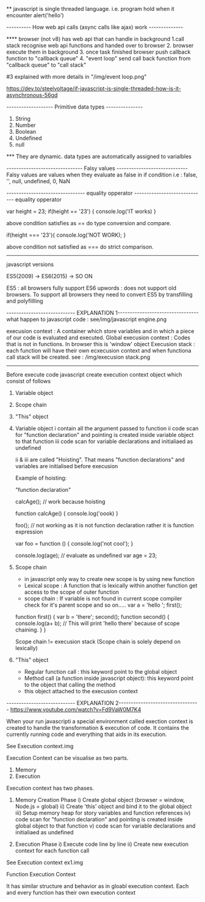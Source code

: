 ** javascript is single threaded language. i.e. program hold when it encounter alert('hello')

---------- How web api calls (async calls like ajax) work --------------

**** browser (not v8) has web api that can handle in background
1.call stack recognise web api functions and handed over to browser
2. browser execute them in background 
3. once task finished browser push callback function to "callback queue"
4. "event loop" send call back function from "callback queue" to "call stack"

#3 explained with more details in "/img/event loop.png"

https://dev.to/steelvoltage/if-javascript-is-single-threaded-how-is-it-asynchronous-56gd




------------------- Primitive data types ---------------
1. String
2. Number
3. Boolean
4. Undefined
5. null

*** They are dynamic. data types are automatically assigned to varialbles

------------------------------- Falsy values -----------------------------
Falsy values are values when they evaluate as false in if condition
i.e : false, '', null, undefined, 0, NaN

-------------------------------- equality opperator -----------------------------
equality opperator

var height = 23;
if(height == '23') {
    console.log('IT works)
}

above condition satisfies as == do type conversion and compare.


if(height === '23'){
    console.log('NOT WORK);
}

above condition not satisfied as === do strict comparison.

----------------------------------------------------------------

javascript versions

ES5(2009) -> ES6(2015) -> SO ON

ES5 : all browsers fully support
ES6 upwords : does not support old browsers. To support all browsers they need to convert ES5 by transfilling and polyfillling

---------------------------- EXPLANATION 1---------------------------------
what happen to javascript code : see/img/javascript engine.png

execusion context : A container which store variables and in which a piece of our code is evaluated and executed.
Global execusion context : Codes that is not in functions. In browser this is 'window' object
Execusion stack : each function will have their own ecxecusion context and when functiona call stack will be created. see : /img/execusion stack.png

-----------------------------------------------------------------

Before execute code javascript create execution context object which consist of follows
1. Variable object
2. Scope chain
3. "This" object

1. Variable object
   i contain all the argument passed to function
   ii code scan for "function declaration" and pointing is created inside variable object to that function
   iii code scan for variable declarations and initialiaed as undefined

    ii & iii are called "Hoisting". That means "function declarations" and variables are initialised before execusion


    Example of hoisting:

    "function declaration"

    calcAge();  // work because hoisting

    function calcAge() {
        console.log('oook)
    }

    foo(); // not working as it is not function declaration rather it is function expression

    var foo = function () {
        console.log('not cool');
    }

    console.log(age); // evaluate as undefined
    var age = 23;


2. Scope chain

    * in javascript only way to create new scope is by using new function
    * Lexical scope : A function that is lexically within another function get access to the scope of outer function
    * scope chain : If variable is not found in current scope compiler check for it's parent scope and so on.....
    var a = 'hello ';
    first();

    function first() {
        var b = 'there';
        second();
        function second() {
            console.log(a+ b); // This will print 'hello there' because of scope chaining.
        }
    }

    Scope chain  != execusion stack (Scope chain is solely depend on lexically)

3. "This" object
    - Regular function call : this keyword point to the global object
    - Method call (a function inside javascript object): this keyword point to the object that calling the method

    * this object attached to the execusion context
    
---------------------------- EXPLANATION 2---------------------------------
https://www.youtube.com/watch?v=Fd9VaW0M7K4

When your run javascripti a special environment called exection context is created to handle the transformation & execution of code. It contains the currently running code and everything that aids in its execution.

See Execution context.img

Execution Context can be visualise as two parts.
1. Memory
2. Execution

Execution context has two phases.

1. Memory Creation Phase
 i) Create global object (browser = window, Node.js = global)
 ii) Create 'this' object and bind it to the global object
 iii) Setup memory heap for story variables and function references
 iv) code scan for "function declaration" and pointing is created inside global object to that function
 v) code scan for variable declarations and initialiaed as undefined
 
2. Execution Phase
 i) Execute code line by line
 ii) Create new execution context for each function call
 
See Execution context ex1.img

Function Execution Context   

It has similar structure and behavior as in gloabl execution context. Each and every function has their own execution context

